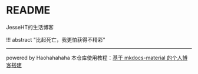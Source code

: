 # README
JesseHT的生活博客

!!! abstract "比起死亡，我更怕获得不精彩"

---

powered by Haohahahaha
本仓库使用教程：[基于 mkdocs-material 的个人博客搭建](https://cs.haohaha.cn/greenhand/initializer-material-blog/blog-init)
